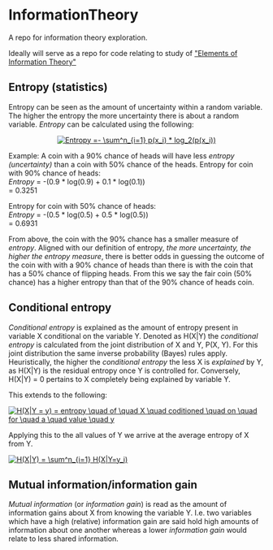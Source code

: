 # InformationTheory
A repo for information theory exploration. 

Ideally will serve as a repo for code relating to study of ["Elements of Information Theory"](http://www.cs-114.org/wp-content/uploads/2015/01/Elements_of_Information_Theory_Elements.pdf)


## Entropy (statistics) 
Entropy can be seen as the amount of uncertainty within a random variable. The higher the entropy the more uncertainty there is about a random variable. *Entropy* can be calculated using the following:

<div style="text-align:center">
<a href="https://www.codecogs.com/eqnedit.php?latex=Entropy&space;=-&space;\sum^n_{i=1}&space;p(x_i)&space;*&space;log_2(p(x_i))" target="_blank"><img src="https://latex.codecogs.com/gif.latex?Entropy&space;=-&space;\sum^n_{i=1}&space;p(x_i)&space;*&space;log_2(p(x_i))" title="Entropy =- \sum^n_{i=1} p(x_i) * log_2(p(x_i))" /></a>
</div>


Example: A coin with a 90% chance of heads will have less *entropy (uncertainty)* than a coin with 50% chance of the heads. 
Entropy for coin with 90% chance of heads:\
    *Entropy* = -(0.9 * log(0.9) + 0.1 * log(0.1))\
              = 0.3251
    
Entropy for coin with 50% chance of heads:\
    *Entropy* = -(0.5 * log(0.5) + 0.5 * log(0.5))\
              = 0.6931

From above, the coin with the 90% chance has a smaller measure of *entropy*. Aligned with our definition of entropy, *the more uncertainty, the higher the entropy measure*, there is better odds in guessing the outcome of the coin with with a 90% chance of heads than there is with the coin that has a 50% chance of flipping heads. From this we say the fair coin (50% chance) has a higher entropy than that of the 90% chance of heads coin. 

## Conditional entropy 
*Conditional entropy* is explained as the amount of entropy present in variable X conditional on the variable Y. Denoted as H(X|Y) the *conditional entropy* is calculated from the joint distribution of X and Y, P(X, Y). For this joint distribution the same inverse probability (Bayes) rules apply. Heuristically, the higher the *conditional entropy* the less X is *explained* by Y, as H(X|Y) is the residual entropy once Y is controlled for. Conversely, H(X|Y) = 0 pertains to X completely being explained by variable Y.


This extends to the following:

<a href="https://www.codecogs.com/eqnedit.php?latex=H(X|Y&space;=&space;y)&space;=&space;entropy&space;\quad&space;of&space;\quad&space;X&space;\quad&space;coditioned&space;\quad&space;on&space;\quad&space;for&space;\quad&space;a&space;\quad&space;value&space;\quad&space;y" target="_blank"><img src="https://latex.codecogs.com/gif.latex?H(X|Y&space;=&space;y)&space;=&space;entropy&space;\quad&space;of&space;\quad&space;X&space;\quad&space;coditioned&space;\quad&space;on&space;\quad&space;for&space;\quad&space;a&space;\quad&space;value&space;\quad&space;y" title="H(X|Y = y) = entropy \quad of \quad X \quad coditioned \quad on \quad for \quad a \quad value \quad y" /></a>

Applying this to the all values of Y we arrive at the average entropy of X from Y. 

<a href="https://www.codecogs.com/eqnedit.php?latex=H(X|Y)&space;=&space;\sum^n_{i=1}&space;H(X|Y=y_i)" target="_blank"><img src="https://latex.codecogs.com/gif.latex?H(X|Y)&space;=&space;\sum^n_{i=1}&space;H(X|Y=y_i)" title="H(X|Y) = \sum^n_{i=1} H(X|Y=y_i)" /></a>


 



## Mutual information/information gain
*Mutual information* (or *information gain*) is read as the amount of information gains about X from knowing the variable Y. I.e. two variables which have a high (relative) information gain are said hold high amounts of information about one another whereas a lower *information gain* would relate to less shared information.
